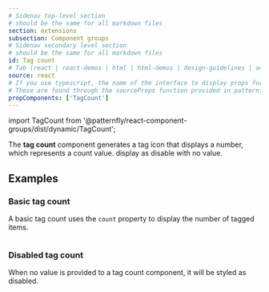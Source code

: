 ```yaml
---
# Sidenav top-level section
# should be the same for all markdown files
section: extensions
subsection: Component groups
# Sidenav secondary level section
# should be the same for all markdown files
id: Tag count
# Tab (react | react-demos | html | html-demos | design-guidelines | accessibility)
source: react
# If you use typescript, the name of the interface to display props for
# These are found through the sourceProps function provided in patternfly-docs.source.js
propComponents: ['TagCount']
---
```

import TagCount from '@patternfly/react-component-groups/dist/dynamic/TagCount';

The **tag count** component generates a tag icon that displays a number, which represents a count value. 
display as disable with no value.

## Examples

### Basic tag count

A basic tag count uses the `count` property to display the number of tagged items.

```js file="./TagCountExample.tsx"

```

### Disabled tag count

When no value is provided to a tag count component, it will be styled as disabled.

```js file="./TagCountDisabledExample.tsx"

```
